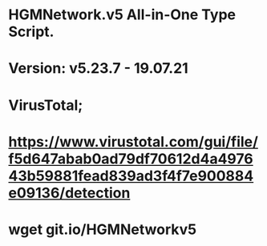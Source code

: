 # HGMNetwork.v5 All-in-One Type Script.

Version: v5.23.7 - 19.07.21
====
VirusTotal;
====
https://www.virustotal.com/gui/file/f5d647abab0ad79df70612d4a497643b59881fead839ad3f4f7e900884e09136/detection
====
wget git.io/HGMNetworkv5
====
